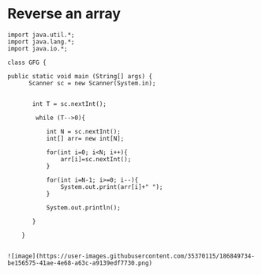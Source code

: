 # Reverse an array
    import java.util.*;
    import java.lang.*;
    import java.io.*;

    class GFG {

    public static void main (String[] args) {
          Scanner sc = new Scanner(System.in); 


           int T = sc.nextInt(); 

            while (T-->0){

               int N = sc.nextInt(); 
               int[] arr= new int[N];

               for(int i=0; i<N; i++){
                   arr[i]=sc.nextInt();
               }

               for(int i=N-1; i>=0; i--){
                   System.out.print(arr[i]+" ");
               }

               System.out.println();

           }

        }
    
    
    ![image](https://user-images.githubusercontent.com/35370115/186849734-be156575-41ae-4e68-a63c-a9139edf7730.png)
